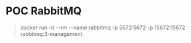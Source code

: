 # POC RabbitMQ 

> docker run -it --rm --name rabbitmq -p 5672:5672 -p 15672:15672 rabbitmq:3-management
